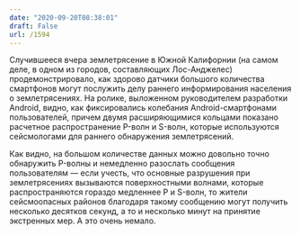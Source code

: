 ```yaml
---
date: "2020-09-20T08:38:01"
draft: False
url: /1594
---
```


Случившееся вчера землетрясение в Южной Калифорнии (на самом деле, в одном из городов, составляющих Лос-Анджелес) продемонстрировало, как здорово датчики большого количества смартфонов могут послужить делу раннего информирования населения о землетрясениях. На ролике, выложенном руководителем разработки Android, видно, как фиксировались колебания Android-смартфонами пользователей, причем двумя расширяющимися кольцами показано расчетное распространение P-волн и S-волн, которые используются сейсмологами для раннего обнаружения землетрясений. 

Как видно, на большом количестве данных можно довольно точно обнаружить P-волны и немедленно разослать сообщения пользователям — если учесть, что основные разрушения при землетрясениях вызываются поверхностными волнами, которые распространяются гораздо медленнее P и S-волн, то жители сейсмоопасных районов благодаря такому сообщению могут получить несколько десятков секунд, а то и несколько минут на принятие экстренных мер. А это очень немало.
